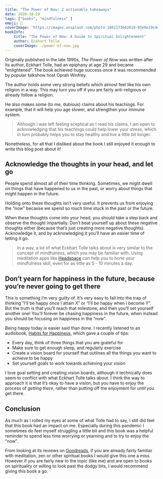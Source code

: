 ```yaml
---
title: "The Power of Now: 2 actionable takeaways"
date: 2020-10-29
tags: ["books", "mindfulness" ]
emoji: 📅
coverImage: 'https://images.unsplash.com/photo-1601173662818-95e6e19c4c50?ixlib=rb-1.2.1&ixid=eyJhcHBfaWQiOjEyMDd9&auto=format&fit=crop&w=2380&q=80'
bookInfo:
    title: "The Power of Now: A Guide to Spiritual Enlightenment"
    author: Eckhart Tolle
    coverImage: ./power-of-now.jpg
---
```


Originally published in the late 1990s, _The Power of Now_ was written after its author, Eckhart Tolle, had an epiphany at age 29 and became “enlightened”. The book achieved huge success once it was recommended by popular talkshow host Oprah Winfrey.

The author holds some very strong beliefs which almost feel like his own religion in a way. This may turn you off if you are fairly anti-religious or already follow a religion. 

He also makes some (to me, dubious) claims about his teachings. For example, that it will help you age slower, and strengthen your immune system. 

> Although I was left feeling sceptical as I read his claims, I am open to acknowledging that his teachings could help lower your stress, which in turn probably helps you to stay healthy and live a little bit longer.

Nonetheless, for all that I disliked about the book I still enjoyed it enough to write this blog post about it!

## Acknowledge the thoughts in your head, and let go
People spend almost all of their time thinking. Sometimes, we might dwell on things that have happened to us in the past, or worry about things that might happen in the future.

Holding onto these thoughts isn’t very useful. It prevents us from enjoying the “now” because we spend so much time stuck in the past or the future.

When these thoughts come into your head, you should take a step back and observe the thought impartially. Don’t beat yourself up about these negative thoughts either (because that’s just creating more negative thoughts). Acknowledge it, and by acknowledging it you’ll have an easier time of letting it go.

> In a way, a lot of what Eckhart Tolle talks about is very similar to the concept of mindfulness, which you may be familiar with. Using meditation apps like [Headspace](https://www.headspace.com/mindfulness) can help you to hone your mindfulness skill, even for as little as 5 - 10 minutes a day.

## Don’t yearn for  happiness in the future, because you’re never going to get there
This is something I’m very guilty of. It’s very easy to fall into the trap of thinking “I’ll be happy once I attain X” or “I’ll be happy when I become Y”. But the truth is that you’ll reach that milestone, and then you’ll set yourself another one! You’ll forever be chasing happiness in the future, when instead you should be focusing on happiness in the “now”. 

Being happy today is easier said than done. I recently listened to an audiobook, [Habits for Happiness](https://www.audible.com.au/pd/Habits-for-Happiness-Audiobook/B082FM2ZKJ), which gave a couple of tips:

* Every day, think of three things that you are grateful for
* Make sure to get enough sleep, and regularly exercise
* Create a vision board for yourself that outlines all the things you want to achieve to be happy
* Set yourself goals to work towards achieving your vision

I love goal setting and creating vision boards, although it technically does seem to conflict with what Eckhart Tolle talks about. I think the way to approach it is that it’s okay to have a vision, but you have to enjoy the process of _getting there_, rather than putting off the enjoyment for _until_ you get there.

## Conclusion
As much as I rolled my eyes at some of what Tolle had to say, I still did feel that this book had an impact on me. Especially during this pandemic I sometimes do feel myself struggling a little bit and this book was a helpful reminder to spend less time worrying or yearning and to try to enjoy the “now”.

From looking at its reviews on [Goodreads](https://www.goodreads.com/book/show/6708.The_Power_of_Now), if you are already fairly familiar with meditation, zen or other spiritual books I would give this one a miss. However if you are fairly new to the topic (like me) and are open to books on spirituality or willing to look past the dodgy bits, I would recommend giving this book a go.